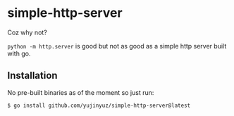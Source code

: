# simple-http-server

Coz why not?

`python -m http.server` is good but not as good as a simple http server built with go.

## Installation

No pre-built binaries as of the moment so just run:

```
$ go install github.com/yujinyuz/simple-http-server@latest
```
